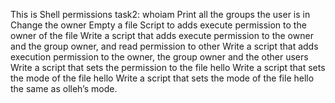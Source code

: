 This is Shell permissions
task2: whoiam
Print all the groups the user is in
Change the owner 
Empty a file 
Script to  adds execute permission to the owner of the file 
Write a script that adds execute permission to the owner and the group owner, and read permission to other
Write a script that adds execution permission to the owner, the group owner and the other users
Write a script that sets the permission to the file hello
Write a script that sets the mode of the file hello
Write a script that sets the mode of the file hello the same as olleh’s mode.

